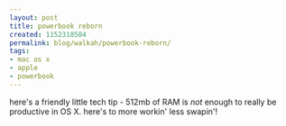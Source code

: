 ```yaml
---
layout: post
title: powerbook reborn
created: 1152318504
permalink: blog/walkah/powerbook-reborn/
tags:
- mac os x
- apple
- powerbook
---
```

here's a friendly little tech tip - 512mb of RAM is *not* enough to really be productive in OS X. here's to more workin' less swapin'!
